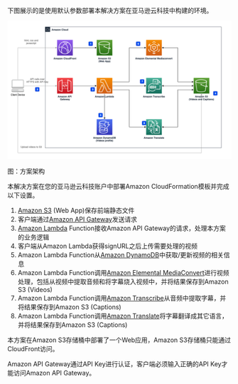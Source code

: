 下图展示的是使用默认参数部署本解决方案在亚马逊云科技中构建的环境。

![architecture](./images/Video-Transcriber-Architecture.png)
      
图：方案架构

本解决方案在您的亚马逊云科技账户中部署Amazon CloudFormation模板并完成以下设置。

1. [Amazon S3][s3] (Web App)保存前端静态文件
2. 客户端通过[Amazon API Gateway][api-gateway]发送请求
3. [Amazon Lambda][lambda] Function接收Amazon API Gateway的请求，处理本方案的业务逻辑
4. 客户端从Amazon Lambda获得signURL之后上传需要处理的视频
5. Amazon Lambda Function从[Amazon DynamoDB][dynamodb]中获取/更新视频的相关信息
6. Amazon Lambda Function调用[Amazon Elemental MediaConvert][mediaconvert]进行视频处理，包括从视频中提取音频和将字幕烧入视频中，并将结果保存到Amazon S3 (Videos)
7. Amazon Lambda Function调用[Amazon Transcribe][transcribe]从音频中提取字幕，并将结果保存到Amazon S3 (Captions)
8. Amazon Lambda Function调用[Amazon Translate][translate]将字幕翻译成其它语言，并将结果保存到Amazon S3 (Captions)

本方案在Amazon S3存储桶中部署了一个Web应用，Amazon S3存储桶只能通过CloudFront访问。

Amazon API Gateway通过API Key进行认证，客户端必须输入正确的API Key才能访问Amazon API Gateway。

[s3]: https://aws.amazon.com/cn/s3/
[api-gateway]: https://aws.amazon.com/cn/api-gateway/
[lambda]: https://aws.amazon.com/cn/lambda/
[dynamodb]: https://aws.amazon.com/cn/dynamodb/
[mediaconvert]: https://aws.amazon.com/cn/mediaconvert/
[transcribe]: https://aws.amazon.com/cn/transcribe/
[translate]: https://aws.amazon.com/cn/translate/